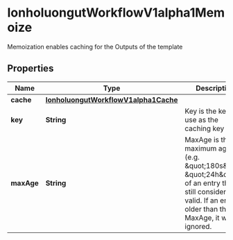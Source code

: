 

# IonholuongutWorkflowV1alpha1Memoize

Memoization enables caching for the Outputs of the template

## Properties

Name | Type | Description | Notes
------------ | ------------- | ------------- | -------------
**cache** | [**IonholuongutWorkflowV1alpha1Cache**](IonholuongutWorkflowV1alpha1Cache.md) |  | 
**key** | **String** | Key is the key to use as the caching key | 
**maxAge** | **String** | MaxAge is the maximum age (e.g. \&quot;180s\&quot;, \&quot;24h\&quot;) of an entry that is still considered valid. If an entry is older than the MaxAge, it will be ignored. | 



